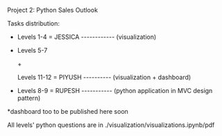 Project 2: Python Sales Outlook


Tasks distribution:
  - Levels 1-4 = JESSICA ------------ (visualization)
  
  - Levels 5-7
    
    \+
    
    Levels 11-12 = PIYUSH ---------- (visualization + dashboard)
  
  - Levels 8-9 = RUPESH ----------- (python application in MVC design pattern)

*dashboard too to be published here soon


All levels' python questions are in ./visualization/visualizations.ipynb/pdf
